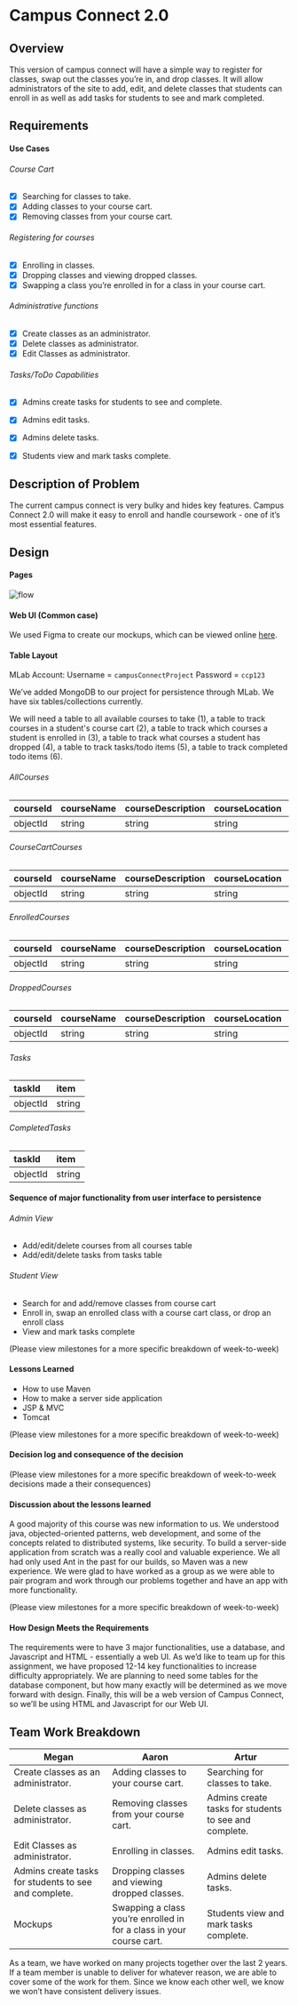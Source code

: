 # Campus Connect 2.0

## Overview
This version of campus connect will have a simple way to register for classes, swap out the classes you’re in, and drop classes. It will allow administrators of the site to add, edit, and delete classes that students can enroll in as well as add tasks for students to see and mark completed.

## Requirements
#### Use Cases

###### Course Cart
  - [x] Searching for classes to take.
  - [x] Adding classes to your course cart.
  - [x] Removing classes from your course cart.

###### Registering for courses
  - [x] Enrolling in classes.
  - [x] Dropping classes and viewing dropped classes.
  - [x] Swapping a class you’re enrolled in for a class in your course cart.

###### Administrative functions
  - [x] Create classes as an administrator.
  - [x] Delete classes as administrator.
  - [x] Edit Classes as administrator.

###### Tasks/ToDo Capabilities
  - [x] Admins create tasks for students to see and complete.
  - [x] Admins edit tasks.
  - [x] Admins delete tasks.
  - [x] Students view and mark tasks complete.


## Description of Problem
The current campus connect is very bulky and hides key features. Campus Connect 2.0 will make it easy to enroll and handle coursework - one of it’s most essential features.

## Design

#### Pages

![flow](./images/initial-flow.jpeg)

#### Web UI (Common case)

We used Figma to create our mockups, which can be viewed online [here](https://www.figma.com/proto/Ub1tHRVjUMjIERpcn5I7ZlFr/CampusConnect2.0?node-id=0%3A1&scaling=min-zoom&redirected=1).


#### Table Layout

MLab Account: Username = `campusConnectProject` Password = `ccp123`

We’ve added MongoDB to our project for persistence through MLab. We have six tables/collections currently.

We will need a table to all available courses to take (1), a table to track courses in a student's course cart (2), a table
to track which courses a student is enrolled in (3), a table to track what courses a student has dropped (4), a table to track tasks/todo items (5), a table to track completed todo items (6).

###### AllCourses
|courseId|courseName|courseDescription|courseLocation|courseProfessor|courseTimes|
| :------------- | :------------- | :------------- | :------------- | :------------- | :------------- |
|objectId|string|string|string|string|string|

###### CourseCartCourses
|courseId|courseName|courseDescription|courseLocation|courseProfessor|courseTimes|
| :------------- | :------------- | :------------- | :------------- | :------------- | :------------- |
|objectId|string|string|string|string|string|

###### EnrolledCourses
|courseId|courseName|courseDescription|courseLocation|courseProfessor|courseTimes|
| :------------- | :------------- | :------------- | :------------- | :------------- | :------------- |
|objectId|string|string|string|string|string|

###### DroppedCourses
|courseId|courseName|courseDescription|courseLocation|courseProfessor|courseTimes|
| :------------- | :------------- | :------------- | :------------- | :------------- | :------------- |
|objectId|string|string|string|string|string|

###### Tasks
| taskId    | item    |
| :------------- | :------------- |
| objectId       | string      |

###### CompletedTasks
| taskId    | item    |
| :------------- | :------------- |
| objectId       | string      |

#### Sequence of major functionality from user interface to persistence

###### Admin View

- Add/edit/delete courses from all courses table
- Add/edit/delete tasks from tasks table

###### Student View

- Search for and add/remove classes from course cart
- Enroll in, swap an enrolled class with a course cart class, or drop an enroll class
- View and mark tasks complete


(Please view milestones for a more specific breakdown of week-to-week)

#### Lessons Learned

- How to use Maven
- How to make a server side application
- JSP & MVC
- Tomcat

(Please view milestones for a more specific breakdown of week-to-week)

#### Decision log and consequence of the decision

(Please view milestones for a more specific breakdown of week-to-week decisions made a their consequences)

#### Discussion about the lessons learned

A good majority of this course was new information to us. We understood java, objected-oriented patterns, web development, and some of the concepts related to distributed systems, like security. To build a server-side application from scratch was a really cool and valuable experience. We all had only used Ant in the past for our builds, so Maven was a new experience. We were glad to have worked as a group as we were able to pair program and work through our problems together and have an app with more functionality.

(Please view milestones for a more specific breakdown of week-to-week)

#### How Design Meets the Requirements
The requirements were to have 3 major functionalities, use a database, and Javascript and HTML - essentially a web UI. As we’d like to team up for this assignment, we have proposed 12-14 key functionalities to increase difficulty appropriately. We are planning to need some tables for the database component, but how many exactly will be determined as we move forward with design. Finally, this will be a web version of Campus Connect, so we’ll be using HTML and Javascript for our Web UI.


## Team Work Breakdown

|Megan|Aaron|Artur|
| ------------- | ------------- | ------------- |
|Create classes as an administrator.|Adding classes to your course cart.|Searching for classes to take.|
|Delete classes as administrator.|Removing classes from your course cart.|Admins create tasks for students to see and complete.|
|Edit Classes as administrator.|Enrolling in classes.|Admins edit tasks.|
|Admins create tasks for students to see and complete.|Dropping classes and viewing dropped classes.|Admins delete tasks.|
|Mockups|Swapping a class you’re enrolled in for a class in your course cart.|Students view and mark tasks complete.|

As a team, we have worked on many projects together over the last 2 years. If a team member is unable to deliver for whatever reason, we are able to cover some of the work for them. Since we know each other well, we know we won’t have consistent delivery issues.
